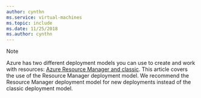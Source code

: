 ```yaml
---
author: cynthn
ms.service: virtual-machines
ms.topic: include
ms.date: 11/25/2018
ms.author: cynthn
---
```

> [!NOTE]
> Azure has two different deployment models you can use to create and work with resources: [Azure Resource Manager and classic](../azure-resource-manager/management/deployment-models.md). This article covers the use of the Resource Manager deployment model. We recommend the Resource Manager deployment model for new deployments instead of the classic deployment model.

